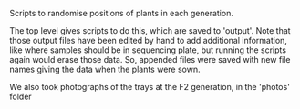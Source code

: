Scripts to randomise positions of plants in each generation.

The top level gives scripts to do this, which are saved to 'output'.
Note that those output files have been edited by hand to add additional
information, like where samples should be in sequencing plate, but running the
scripts again would erase those data. So, appended files were saved with new
file names giving the data when the plants were sown.

We also took photographs of the trays at the F2 generation, in the 'photos' folder